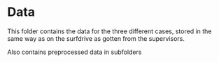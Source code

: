 # Data

This folder contains the data for the three different cases, stored in the same way as on the surfdrive 
as gotten from the supervisors.

Also contains preprocessed data in subfolders